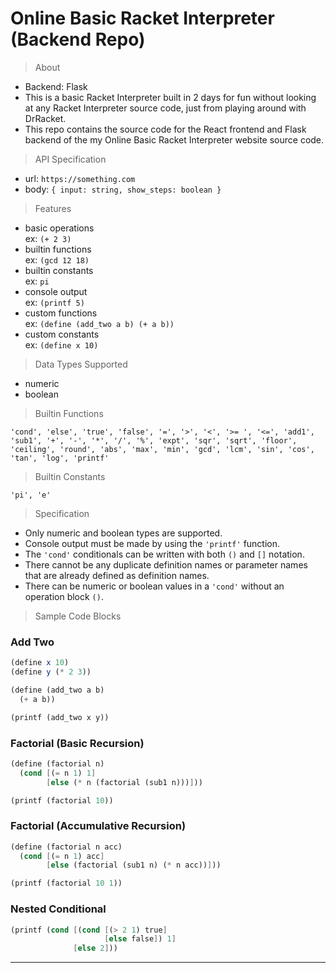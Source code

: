 # Online Basic Racket Interpreter (Backend Repo)

> About

- Backend: Flask
- This is a basic Racket Interpreter built in 2 days for fun without looking at any Racket Interpreter source code, just from playing around with DrRacket.
- This repo contains the source code for the React frontend and Flask backend of the my Online Basic Racket Interpreter website source code.

> API Specification

- url: `https://something.com`
- body: `{ input: string, show_steps: boolean }`

> Features

- basic operations  
  ex: `(+ 2 3)`
- builtin functions  
  ex: `(gcd 12 18)`
- builtin constants  
  ex: `pi`
- console output  
  ex: `(printf 5)`
- custom functions  
  ex: `(define (add_two a b) (+ a b))`
- custom constants  
  ex: `(define x 10)`

> Data Types Supported

- numeric
- boolean

> Builtin Functions

`'cond', 'else', 'true', 'false', '=', '>', '<', '>= ', '<=', 'add1', 'sub1', '+', '-', '*', '/', '%', 'expt', 'sqr', 'sqrt', 'floor', 'ceiling', 'round', 'abs', 'max', 'min', 'gcd', 'lcm', 'sin', 'cos', 'tan', 'log', 'printf'`

> Builtin Constants

`'pi', 'e'`

> Specification

- Only numeric and boolean types are supported.
- Console output must be made by using the `'printf'` function.
- The `'cond'` conditionals can be written with both `()` and `[]` notation.
- There cannot be any duplicate definition names or parameter names that are already defined as definition names.
- There can be numeric or boolean values in a `'cond'` without an operation block `()`.

> Sample Code Blocks

### Add Two

```scheme
(define x 10)
(define y (* 2 3))

(define (add_two a b)
  (+ a b))

(printf (add_two x y))
```

### Factorial (Basic Recursion)

```scheme
(define (factorial n)
  (cond [(= n 1) 1]
        [else (* n (factorial (sub1 n)))]))

(printf (factorial 10))
```

### Factorial (Accumulative Recursion)

```scheme
(define (factorial n acc)
  (cond [(= n 1) acc]
        [else (factorial (sub1 n) (* n acc))]))

(printf (factorial 10 1))
```

### Nested Conditional

```scheme
(printf (cond [(cond [(> 2 1) true]
                     [else false]) 1]
              [else 2]))
```

---
